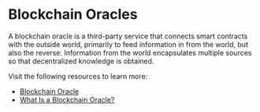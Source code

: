# Blockchain Oracles

A blockchain oracle is a third-party service that connects smart contracts with the outside world, primarily to feed information in from the world, but also the reverse. Information from the world encapsulates multiple sources so that decentralized knowledge is obtained.

Visit the following resources to learn more:

- [Blockchain Oracle](https://en.wikipedia.org/wiki/Blockchain_oracle)
- [What Is a Blockchain Oracle?](https://chain.link/education/blockchain-oracles)
